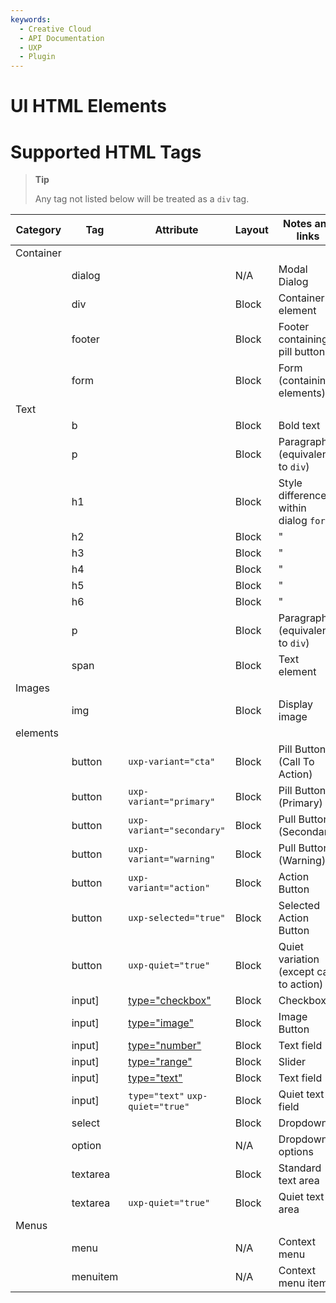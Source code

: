 ```yaml
---
keywords:
  - Creative Cloud
  - API Documentation
  - UXP
  - Plugin
---
```


# UI HTML Elements

# Supported HTML Tags

> **Tip**
>
> Any tag not listed below will be treated as a `div` tag.

Category | Tag                  | Attribute                          | Layout | Notes and links
---------|----------------------|------------------------------------|--------|-----------------
Container||||
         |dialog     |                                    | N/A    | Modal Dialog
         |div           |                                    | Block  | Container element
         |footer|                                    | Block  | Footer containing pill buttons
         |form|                                    | Block  | Form (containing elements)
Text     ||||
         |b|                                    | Block  | Bold text
         |p|                                    | Block  | Paragraph (equivalent to `div`)
         |h1|                                    | Block  | Style differences within dialog `form`
         |h2|                                    | Block  | "
         |h3|                                    | Block  | "
         |h4|                                    | Block  | "
         |h5|                                    | Block  | "
         |h6|                                    | Block  | "
         |p|                                    | Block  | Paragraph (equivalent to `div`)
         |span|                                    | Block  | Text element
Images   ||||
         |img|                                    | Block  | Display image
elements  ||||
         |button| `uxp-variant="cta"`                | Block  | Pill Button (Call To Action)
         |button| `uxp-variant="primary"`            | Block  | Pill Button (Primary)
         |button| `uxp-variant="secondary"`          | Block  | Pull Button (Secondary)
         |button| `uxp-variant="warning"`            | Block  | Pull Button (Warning)
         |button| `uxp-variant="action"`             | Block  | Action Button
         |button| `uxp-selected="true"`              | Block  | Selected Action Button
         |button| `uxp-quiet="true"`                 | Block  | Quiet variation (except call to action)
         |input]| [type="checkbox"](#input-checkbox) | Block  | Checkbox
         |input]| [type="image"](#input-image)       | Block  | Image Button
         |input]| [type="number"](#input-number)     | Block  | Text field
         |input]| [type="range"](#input-range)       | Block  | Slider
         |input]| [type="text"](#input-text)         | Block  | Text field
         |input]| `type="text"` `uxp-quiet="true"`   | Block  | Quiet text field
         |select|                                    | Block  | Dropdown
         |option|                                    | N/A    | Dropdown options
         |textarea|                                    | Block  | Standard text area
         |textarea| `uxp-quiet="true"`                 | Block  | Quiet text area
Menus    ||||
         |menu|                                    | N/A    | Context menu
         |menuitem|                                    | N/A    | Context menu items

